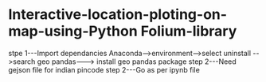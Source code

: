 # Interactive-location-ploting-on-map-using-Python Folium-library
stpe 1---Import dependancies 
         Anaconda-->environment-->select uninstall -->search geo pandas---> install geo pandas package
step 2---Need gejson file for indian pincode
step 2---Go as per ipynb file
